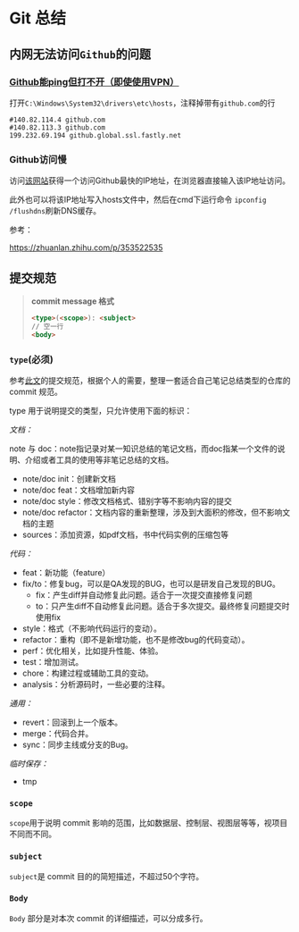 # Git 总结

## 内网无法访问`Github`的问题 

### [Github能ping但打不开（即使使用VPN）](https://blog.csdn.net/sinat_35811978/article/details/80289219)

打开`C:\Windows\System32\drivers\etc\hosts`，注释掉带有`github.com`的行

```markdow
#140.82.114.4 github.com
#140.82.113.3 github.com
199.232.69.194 github.global.ssl.fastly.net
```

### Github访问慢

访问[该网站](https://github.com.ipaddress.com/)获得一个访问Github最快的IP地址，在浏览器直接输入该IP地址访问。

此外也可以将该IP地址写入hosts文件中，然后在cmd下运行命令 `ipconfig /flushdns`刷新DNS缓存。

参考：

https://zhuanlan.zhihu.com/p/353522535

## 提交规范

> **commit message 格式**
>
> ```html
> <type>(<scope>): <subject>
> // 空一行
> <body>
> ```

### `type`(必须)

参考[此文](http://www.ruanyifeng.com/blog/2016/01/commit_message_change_log.html)的提交规范，根据个人的需要，整理一套适合自己笔记总结类型的仓库的 commit 规范。

type 用于说明提交的类型，只允许使用下面的标识：

*文档：*

note 与 doc：note指记录对某一知识总结的笔记文档，而doc指某一个文件的说明、介绍或者工具的使用等非笔记总结的文档。

- note/doc init：创建新文档
- note/doc feat：文档增加新内容
- note/doc style：修改文档格式、错别字等不影响内容的提交
- note/doc refactor：文档内容的重新整理，涉及到大面积的修改，但不影响文档的主题
- sources：添加资源，如pdf文档，书中代码实例的压缩包等

*代码：*

- feat：新功能（feature）
- fix/to：修复bug，可以是QA发现的BUG，也可以是研发自己发现的BUG。
  - fix：产生diff并自动修复此问题。适合于一次提交直接修复问题
  - to：只产生diff不自动修复此问题。适合于多次提交。最终修复问题提交时使用fix
- style：格式（不影响代码运行的变动）。
- refactor：重构（即不是新增功能，也不是修改bug的代码变动）。
- perf：优化相关，比如提升性能、体验。
- test：增加测试。
- chore：构建过程或辅助工具的变动。
- analysis：分析源码时，一些必要的注释。

*通用：*

- revert：回滚到上一个版本。
- merge：代码合并。
- sync：同步主线或分支的Bug。

*临时保存：*

- tmp

### `scope`

`scope`用于说明 commit 影响的范围，比如数据层、控制层、视图层等等，视项目不同而不同。

### **`subject`**

`subject`是 commit 目的的简短描述，不超过50个字符。

### `Body`

`Body` 部分是对本次 commit 的详细描述，可以分成多行。
